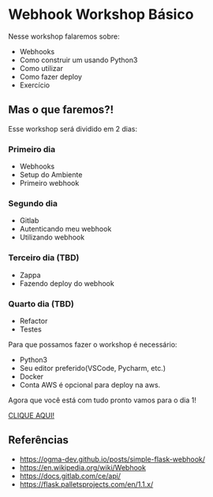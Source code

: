 # Webhook Workshop Básico

Nesse workshop falaremos sobre:

* Webhooks
* Como construir um usando Python3
* Como utilizar
* Como fazer deploy
* Exercício 


## Mas o que faremos?!


Esse workshop será dividido em 2 dias:


### Primeiro dia

* Webhooks
* Setup do Ambiente
* Primeiro webhook

### Segundo dia

* Gitlab
* Autenticando meu webhook
* Utilizando webhook

### Terceiro dia (TBD)

* Zappa
* Fazendo deploy do webhook

### Quarto dia (TBD)

* Refactor
* Testes

Para que possamos fazer o workshop é necessário:

* Python3
* Seu editor preferido(VSCode, Pycharm, etc.)
* Docker
* Conta AWS é opcional para deploy na aws.


Agora que você está com tudo pronto vamos para o dia 1!

[CLIQUE AQUI!](../master/dia1/setup.md)


## Referências

* https://ogma-dev.github.io/posts/simple-flask-webhook/
* https://en.wikipedia.org/wiki/Webhook
* https://docs.gitlab.com/ce/api/
* https://flask.palletsprojects.com/en/1.1.x/
